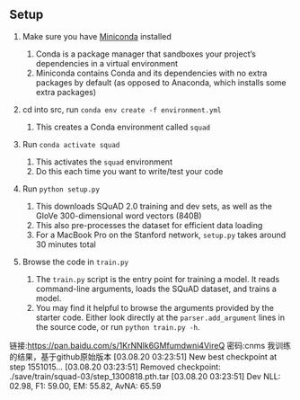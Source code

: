 ## Setup

1. Make sure you have [Miniconda](https://conda.io/docs/user-guide/install/index.html#regular-installation) installed
    1. Conda is a package manager that sandboxes your project’s dependencies in a virtual environment
    2. Miniconda contains Conda and its dependencies with no extra packages by default (as opposed to Anaconda, which installs some extra packages)

2. cd into src, run `conda env create -f environment.yml`
    1. This creates a Conda environment called `squad`

3. Run `conda activate squad`
    1. This activates the `squad` environment
    2. Do this each time you want to write/test your code
  
4. Run `python setup.py`
    1. This downloads SQuAD 2.0 training and dev sets, as well as the GloVe 300-dimensional word vectors (840B)
    2. This also pre-processes the dataset for efficient data loading
    3. For a MacBook Pro on the Stanford network, `setup.py` takes around 30 minutes total  

5. Browse the code in `train.py`
    1. The `train.py` script is the entry point for training a model. It reads command-line arguments, loads the SQuAD dataset, and trains a model.
    2. You may find it helpful to browse the arguments provided by the starter code. Either look directly at the `parser.add_argument` lines in the source code, or run `python train.py -h`.



链接:https://pan.baidu.com/s/1KrNNlk6GMfumdwni4VireQ  密码:cnms
我训练的结果，基于github原始版本
[03.08.20 03:23:51] New best checkpoint at step 1551015...
[03.08.20 03:23:51] Removed checkpoint: ./save/train/squad-03/step_1300818.pth.tar
[03.08.20 03:23:51] Dev NLL: 02.98, F1: 59.00, EM: 55.82, AvNA: 65.59
